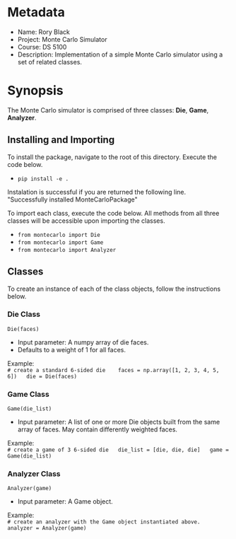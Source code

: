 # Metadata
* Name:        Rory Black
* Project:     Monte Carlo Simulator
* Course:      DS 5100
* Description: Implementation of a simple Monte Carlo simulator using a set of related classes.

# Synopsis
The Monte Carlo simulator is comprised of three classes: **Die**, **Game**, **Analyzer**.

## Installing and Importing
To install the package, navigate to the root of this directory. Execute the code below.
* `pip install -e .`  

Instalation is successful if you are returned the following line.  
"Successfully installed MonteCarloPackage"

To import each class, execute the code below. All methods from all three classes will be accessible upon importing the classes.
* `from montecarlo import Die`
* `from montecarlo import Game`
* `from montecarlo import Analyzer`

## Classes
To create an instance of each of the class objects, follow the instructions below.

### Die Class
`Die(faces)`  
* Input parameter: A numpy array of die faces.  
* Defaults to a weight of 1 for all faces.

Example:  
`# create a standard 6-sided die   
faces = np.array([1, 2, 3, 4, 5, 6])  
die = Die(faces)`

### Game Class
`Game(die_list)`  
* Input parameter: A list of one or more Die objects built from the same array of faces. May contain differently weighted faces.  

Example:  
`# create a game of 3 6-sided die  
die_list = [die, die, die]  
game = Game(die_list)`

### Analyzer Class
`Analyzer(game)`  
* Input parameter: A Game object.

Example:  
`# create an analyzer with the Game object instantiated above.  
analyzer = Analyzer(game)`


